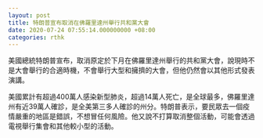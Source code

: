 ```yaml
---
layout: post
title: 特朗普宣布取消在佛羅里達州舉行共和黨大會
date: 2020-07-24 07:55:14.000000000 +08:00
categories: rthk
---
```


美國總統特朗普宣布，取消原定於下月在佛羅里達州舉行的共和黨大會，說現時不是大會舉行的合適時機，不會舉行大型和擁擠的大會，但他仍然會以其他形式發表演講。

美國累計有超過400萬人感染新型肺炎，超過14萬人死亡，是全球最多，佛羅里達州有近39萬人確診，是全美第三多人確診的州分。特朗普表示，要民眾去一個疫情嚴重的地區是錯誤，不想冒任何風險。他又說不打算取消整個活動，可能會透過電視舉行集會和其他較小型的活動。
